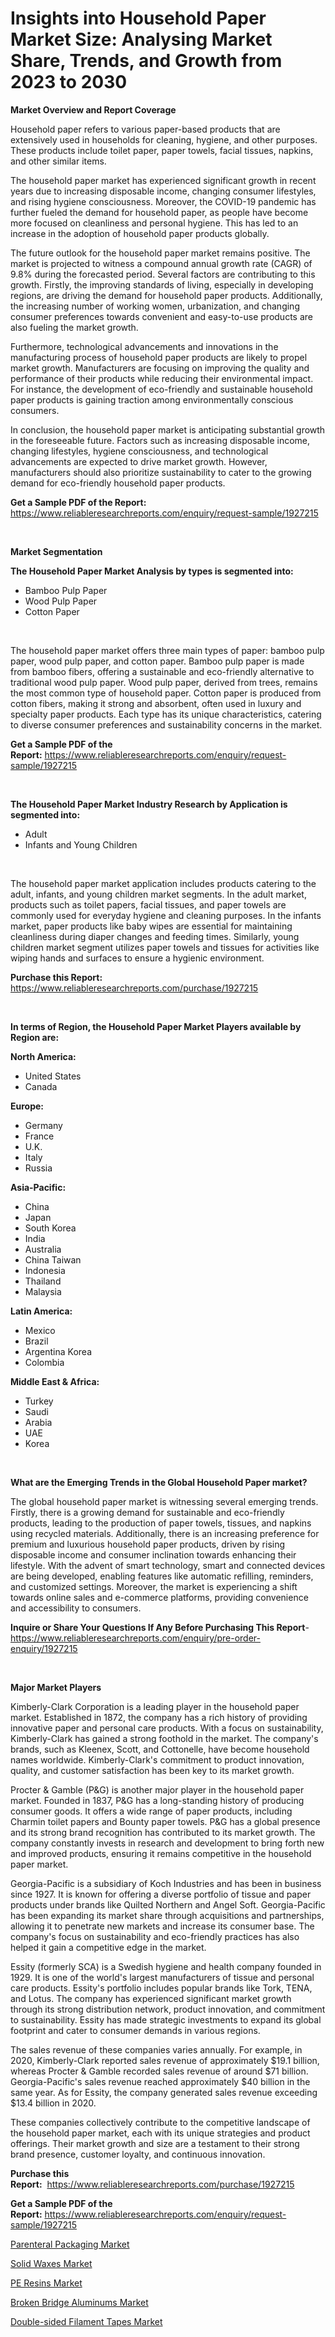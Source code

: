 <p><h1>Insights into Household Paper Market Size: Analysing Market Share, Trends, and Growth from 2023 to 2030</h1></p><p><strong>Market Overview and Report Coverage</strong></p>
<p><p>Household paper refers to various paper-based products that are extensively used in households for cleaning, hygiene, and other purposes. These products include toilet paper, paper towels, facial tissues, napkins, and other similar items.</p><p>The household paper market has experienced significant growth in recent years due to increasing disposable income, changing consumer lifestyles, and rising hygiene consciousness. Moreover, the COVID-19 pandemic has further fueled the demand for household paper, as people have become more focused on cleanliness and personal hygiene. This has led to an increase in the adoption of household paper products globally.</p><p>The future outlook for the household paper market remains positive. The market is projected to witness a compound annual growth rate (CAGR) of 9.8% during the forecasted period. Several factors are contributing to this growth. Firstly, the improving standards of living, especially in developing regions, are driving the demand for household paper products. Additionally, the increasing number of working women, urbanization, and changing consumer preferences towards convenient and easy-to-use products are also fueling the market growth.</p><p>Furthermore, technological advancements and innovations in the manufacturing process of household paper products are likely to propel market growth. Manufacturers are focusing on improving the quality and performance of their products while reducing their environmental impact. For instance, the development of eco-friendly and sustainable household paper products is gaining traction among environmentally conscious consumers.</p><p>In conclusion, the household paper market is anticipating substantial growth in the foreseeable future. Factors such as increasing disposable income, changing lifestyles, hygiene consciousness, and technological advancements are expected to drive market growth. However, manufacturers should also prioritize sustainability to cater to the growing demand for eco-friendly household paper products.</p></p>
<p><strong>Get a Sample PDF of the Report:</strong> <a href="https://www.reliableresearchreports.com/enquiry/request-sample/1927215">https://www.reliableresearchreports.com/enquiry/request-sample/1927215</a></p>
<p>&nbsp;</p>
<p><strong>Market Segmentation</strong></p>
<p><strong>The Household Paper Market Analysis by types is segmented into:</strong></p>
<p><ul><li>Bamboo Pulp Paper</li><li>Wood Pulp Paper</li><li>Cotton Paper</li></ul></p>
<p>&nbsp;</p>
<p><p>The household paper market offers three main types of paper: bamboo pulp paper, wood pulp paper, and cotton paper. Bamboo pulp paper is made from bamboo fibers, offering a sustainable and eco-friendly alternative to traditional wood pulp paper. Wood pulp paper, derived from trees, remains the most common type of household paper. Cotton paper is produced from cotton fibers, making it strong and absorbent, often used in luxury and specialty paper products. Each type has its unique characteristics, catering to diverse consumer preferences and sustainability concerns in the market.</p></p>
<p><strong>Get a Sample PDF of the Report:</strong>&nbsp;<a href="https://www.reliableresearchreports.com/enquiry/request-sample/1927215">https://www.reliableresearchreports.com/enquiry/request-sample/1927215</a></p>
<p>&nbsp;</p>
<p><strong>The Household Paper Market Industry Research by Application is segmented into:</strong></p>
<p><ul><li>Adult</li><li>Infants and Young Children</li></ul></p>
<p>&nbsp;</p>
<p><p>The household paper market application includes products catering to the adult, infants, and young children market segments. In the adult market, products such as toilet papers, facial tissues, and paper towels are commonly used for everyday hygiene and cleaning purposes. In the infants market, paper products like baby wipes are essential for maintaining cleanliness during diaper changes and feeding times. Similarly, young children market segment utilizes paper towels and tissues for activities like wiping hands and surfaces to ensure a hygienic environment.</p></p>
<p><strong>Purchase this Report:</strong>&nbsp; <a href="https://www.reliableresearchreports.com/purchase/1927215">https://www.reliableresearchreports.com/purchase/1927215</a></p>
<p>&nbsp;</p>
<p><strong>In terms of Region, the Household Paper Market Players available by Region are:</strong></p>
<p>
    <p> <strong> North America: </strong>
        <ul>
            <li>United States</li>
            <li>Canada</li>
        </ul>
        </p> 
    <p> <strong> Europe: </strong>
        <ul>
            <li>Germany</li>
            <li>France</li>
            <li>U.K.</li>
            <li>Italy</li>
            <li>Russia</li>
        </ul>
        </p> 
    <p> <strong> Asia-Pacific: </strong>
        <ul>
            <li>China</li>
            <li>Japan</li>
            <li>South Korea</li>
            <li>India</li>
            <li>Australia</li>
            <li>China Taiwan</li>
            <li>Indonesia</li>
            <li>Thailand</li>
            <li>Malaysia</li>
        </ul>
        </p> 
    <p> <strong> Latin America: </strong>
        <ul>
            <li>Mexico</li>
            <li>Brazil</li>
            <li>Argentina Korea</li>
            <li>Colombia</li>
        </ul>
        </p> 
    <p> <strong> Middle East & Africa: </strong>
        <ul>
            <li>Turkey</li>
            <li>Saudi</li>
            <li>Arabia</li>
            <li>UAE</li>
            <li>Korea</li>
        </ul>
    </p>
    </p>
<p>&nbsp;</p>
<p><strong>What are the Emerging Trends in the Global Household Paper market?</strong></p>
<p><p>The global household paper market is witnessing several emerging trends. Firstly, there is a growing demand for sustainable and eco-friendly products, leading to the production of paper towels, tissues, and napkins using recycled materials. Additionally, there is an increasing preference for premium and luxurious household paper products, driven by rising disposable income and consumer inclination towards enhancing their lifestyle. With the advent of smart technology, smart and connected devices are being developed, enabling features like automatic refilling, reminders, and customized settings. Moreover, the market is experiencing a shift towards online sales and e-commerce platforms, providing convenience and accessibility to consumers.</p></p>
<p><strong>Inquire or Share Your Questions If Any Before Purchasing This Report</strong>- <a href="https://www.reliableresearchreports.com/enquiry/pre-order-enquiry/1927215">https://www.reliableresearchreports.com/enquiry/pre-order-enquiry/1927215</a></p>
<p>&nbsp;</p>
<p><strong>Major Market Players</strong></p>
<p><p>Kimberly-Clark Corporation is a leading player in the household paper market. Established in 1872, the company has a rich history of providing innovative paper and personal care products. With a focus on sustainability, Kimberly-Clark has gained a strong foothold in the market. The company's brands, such as Kleenex, Scott, and Cottonelle, have become household names worldwide. Kimberly-Clark's commitment to product innovation, quality, and customer satisfaction has been key to its market growth.</p><p>Procter & Gamble (P&G) is another major player in the household paper market. Founded in 1837, P&G has a long-standing history of producing consumer goods. It offers a wide range of paper products, including Charmin toilet papers and Bounty paper towels. P&G has a global presence and its strong brand recognition has contributed to its market growth. The company constantly invests in research and development to bring forth new and improved products, ensuring it remains competitive in the household paper market.</p><p>Georgia-Pacific is a subsidiary of Koch Industries and has been in business since 1927. It is known for offering a diverse portfolio of tissue and paper products under brands like Quilted Northern and Angel Soft. Georgia-Pacific has been expanding its market share through acquisitions and partnerships, allowing it to penetrate new markets and increase its consumer base. The company's focus on sustainability and eco-friendly practices has also helped it gain a competitive edge in the market.</p><p>Essity (formerly SCA) is a Swedish hygiene and health company founded in 1929. It is one of the world's largest manufacturers of tissue and personal care products. Essity's portfolio includes popular brands like Tork, TENA, and Lotus. The company has experienced significant market growth through its strong distribution network, product innovation, and commitment to sustainability. Essity has made strategic investments to expand its global footprint and cater to consumer demands in various regions.</p><p>The sales revenue of these companies varies annually. For example, in 2020, Kimberly-Clark reported sales revenue of approximately $19.1 billion, whereas Procter & Gamble recorded sales revenue of around $71 billion. Georgia-Pacific's sales revenue reached approximately $40 billion in the same year. As for Essity, the company generated sales revenue exceeding $13.4 billion in 2020.</p><p>These companies collectively contribute to the competitive landscape of the household paper market, each with its unique strategies and product offerings. Their market growth and size are a testament to their strong brand presence, customer loyalty, and continuous innovation.</p></p>
<p><strong>Purchase this Report:</strong>&nbsp;&nbsp;<a href="https://www.reliableresearchreports.com/purchase/1927215">https://www.reliableresearchreports.com/purchase/1927215</a></p>
<p></p>
<p><strong>Get a Sample PDF of the Report:</strong>&nbsp;<a href="https://www.reliableresearchreports.com/enquiry/request-sample/1927215">https://www.reliableresearchreports.com/enquiry/request-sample/1927215</a></p>
<p><p><a href="https://medium.com/@sarahcornish2022/parenteral-packaging-market-size-reveals-the-best-marketing-channels-in-global-industry-624c3bec7691">Parenteral Packaging Market</a></p><p><a href="https://www.linkedin.com/pulse/solid-waxes-market-size-share-global-analysis-report-2023-bzy2c/">Solid Waxes Market</a></p><p><a href="https://medium.com/@carolhunter1939/pe-resins-market-size-cagr-trends-2024-2030-98ef8798d316">PE Resins Market</a></p><p><a href="https://www.linkedin.com/pulse/broken-bridge-aluminums-market-challenges-opportunities-growth-n7gqc/">Broken Bridge Aluminums Market</a></p><p><a href="https://www.linkedin.com/pulse/decoding-double-sided-filament-tapes-market-deep-dive-latest-jcy1c/">Double-sided Filament Tapes Market</a></p></p>